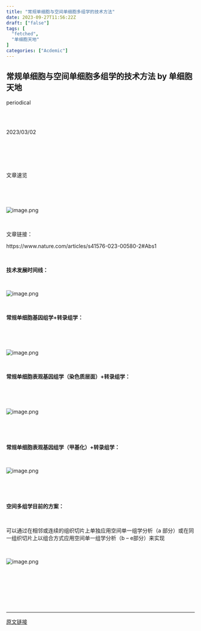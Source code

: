 ```yaml
---
title: "常规单细胞与空间单细胞多组学的技术方法"
date: 2023-09-27T11:56:22Z
draft: ["false"]
tags: [
  "fetched",
  "单细胞天地"
]
categories: ["Acdemic"]
---
```

常规单细胞与空间单细胞多组学的技术方法 by 单细胞天地
------
<div><section><section data-id="61104" data-tools="速排小蚂蚁编辑器" powered-by="xmyeditor.com" data-type="lspecial02" data-md5="4f5a4"><section powered-by="xmyeditor.com" data-md5="4f5a4"><section powered-by="xmyeditor.com" data-md5="4f5a4"><section powered-by="xmyeditor.com" data-md5="4f5a4"><section powered-by="xmyeditor.com" data-md5="4f5a4"><section powered-by="xmyeditor.com" data-md5="4f5a4"><p data-md5="4f5a4">periodical</p></section><section powered-by="xmyeditor.com" data-md5="4f5a4"><section powered-by="xmyeditor.com" data-md5="4f5a4"><br></section></section><section powered-by="xmyeditor.com" data-md5="4f5a4"><br></section><section powered-by="xmyeditor.com" data-md5="4f5a4"><p data-md5="4f5a4">2023/03/02</p></section></section><section powered-by="xmyeditor.com" data-md5="4f5a4"><section powered-by="xmyeditor.com" data-md5="4f5a4"><br></section><section powered-by="xmyeditor.com" data-md5="4f5a4"><br></section></section><section powered-by="xmyeditor.com" data-md5="4f5a4"><section powered-by="xmyeditor.com" data-md5="4f5a4"><br></section><section powered-by="xmyeditor.com" data-md5="4f5a4"><section powered-by="xmyeditor.com" data-md5="4f5a4"><section powered-by="xmyeditor.com" data-md5="4f5a4"><section powered-by="xmyeditor.com" data-md5="4f5a4"><section powered-by="xmyeditor.com" data-md5="4f5a4"><br></section><section powered-by="xmyeditor.com" data-md5="4f5a4"><p data-md5="4f5a4"><sapn data-md5="4f5a4"><span>文章速览</span></sapn></p></section><section powered-by="xmyeditor.com" data-md5="4f5a4"><br></section></section></section><section powered-by="xmyeditor.com" data-md5="4f5a4"><p data-md5="4f5a4"><br></p><p data-md5="4f5a4"><img data-ratio="0.39444444444444443" data-src="https://mmbiz.qpic.cn/mmbiz_png/siaia0BDGJdjSlPMjFiczhHKV8jC6r0BBSp4spm6ECJFUsZwCPpxjrk5l9Ifl1s2ocXITapSp3R4Gb4o3DjibFdk6w/640?wx_fmt=png" data-type="png" data-w="1080" title="image.png" src="https://mmbiz.qpic.cn/mmbiz_png/siaia0BDGJdjSlPMjFiczhHKV8jC6r0BBSp4spm6ECJFUsZwCPpxjrk5l9Ifl1s2ocXITapSp3R4Gb4o3DjibFdk6w/640?wx_fmt=png"></p><p data-md5="4f5a4"><br></p><p cid="n2" mdtype="paragraph"><span md-inline="plain">文章链接：</span></p><p cid="n2" mdtype="paragraph"><span md-inline="plain"></span><span md-inline="url" spellcheck="false">https://www.nature.com/articles/s41576-023-00580-2#Abs1</span></p><p cid="n3" mdtype="paragraph"><br></p><p cid="n3" mdtype="paragraph"><span><strong><span>技术发展时间线</span></strong></span><span><strong><span>：</span></strong></span></p><p cid="n3" mdtype="paragraph"><span><strong><span><br></span></strong></span></p><p data-md5="4f5a4"><img data-ratio="1.2145985401459853" data-src="https://mmbiz.qpic.cn/mmbiz_png/siaia0BDGJdjSlPMjFiczhHKV8jC6r0BBSpsU5COlF4yqsDcFRMSr4kLO3VYAjicDFMY7oBev7tgdvIZNTaOoHheeA/640?wx_fmt=png" data-type="png" data-w="685" title="image.png" src="https://mmbiz.qpic.cn/mmbiz_png/siaia0BDGJdjSlPMjFiczhHKV8jC6r0BBSpsU5COlF4yqsDcFRMSr4kLO3VYAjicDFMY7oBev7tgdvIZNTaOoHheeA/640?wx_fmt=png"><br></p><p data-md5="4f5a4"><br></p><p data-md5="4f5a4"><span><strong><span>常规单细胞基因组学+转录组学：</span></strong></span></p><p data-md5="4f5a4"><span><strong><span><br></span></strong></span></p><p data-md5="4f5a4"><span><br></span></p><p data-md5="4f5a4"><span><img data-ratio="1.0481751824817518" data-src="https://mmbiz.qpic.cn/mmbiz_png/siaia0BDGJdjSlPMjFiczhHKV8jC6r0BBSpoucjT5CzGf7nscvcu8m1ORlzgvHwYhvoic0KcibkCwfGAly4LVX88AQg/640?wx_fmt=png" data-type="png" data-w="685" title="image.png" src="https://mmbiz.qpic.cn/mmbiz_png/siaia0BDGJdjSlPMjFiczhHKV8jC6r0BBSpoucjT5CzGf7nscvcu8m1ORlzgvHwYhvoic0KcibkCwfGAly4LVX88AQg/640?wx_fmt=png"></span></p><p data-md5="4f5a4"><span><br></span></p><p data-md5="4f5a4"><span><strong><span>常规单细胞表观基因组学（染色质层面）+转录组学：</span></strong></span></p><p data-md5="4f5a4"><span><strong><span><br></span></strong></span></p><p data-md5="4f5a4"><span><br></span></p><p data-md5="4f5a4"><span><img data-ratio="1.2175182481751825" data-src="https://mmbiz.qpic.cn/mmbiz_png/siaia0BDGJdjSlPMjFiczhHKV8jC6r0BBSp4PkAucTna6YkUrROHLq60ico9hPCE5JuEz2xibh3nRTom2zbk3IJh5vQ/640?wx_fmt=png" data-type="png" data-w="685" title="image.png" src="https://mmbiz.qpic.cn/mmbiz_png/siaia0BDGJdjSlPMjFiczhHKV8jC6r0BBSp4PkAucTna6YkUrROHLq60ico9hPCE5JuEz2xibh3nRTom2zbk3IJh5vQ/640?wx_fmt=png"></span></p><p data-md5="4f5a4"><span><br></span></p><p data-md5="4f5a4"><span><br></span></p><p data-md5="4f5a4"><span><strong><span>常规单细胞表观基因组学（甲基化）+转录组学：</span></strong></span></p><p data-md5="4f5a4"><span><br></span></p><p data-md5="4f5a4"><span><img data-ratio="1.2131386861313869" data-src="https://mmbiz.qpic.cn/mmbiz_png/siaia0BDGJdjSlPMjFiczhHKV8jC6r0BBSpFuAicMfZVQwZTLwPVcBliaZcrjOboTfyuKGsKiasrTZaViaDCT4BkAELIA/640?wx_fmt=png" data-type="png" data-w="685" title="image.png" src="https://mmbiz.qpic.cn/mmbiz_png/siaia0BDGJdjSlPMjFiczhHKV8jC6r0BBSpFuAicMfZVQwZTLwPVcBliaZcrjOboTfyuKGsKiasrTZaViaDCT4BkAELIA/640?wx_fmt=png"><br></span></p><p data-md5="4f5a4"><br></p><p data-md5="4f5a4"><br></p><p data-md5="4f5a4"><span><strong><span>空间多组学目前的方案：</span></strong></span></p><p data-md5="4f5a4"><span><br></span></p><p data-md5="4f5a4"><span>可以通过在相邻或连续的组织切片上单独应用空间单一组学分析（a 部分）或在同一组织切片上以组合方式应用空间单一组学分析（b – e部分）来实现</span></p><p data-md5="4f5a4"><span><br></span></p><p data-md5="4f5a4"><span><img data-ratio="1.205839416058394" data-src="https://mmbiz.qpic.cn/mmbiz_png/siaia0BDGJdjSlPMjFiczhHKV8jC6r0BBSpexxFnXqerenGtTeromIpWlIWCibJE4TWqykTHqiatABnydnMzz02eUgA/640?wx_fmt=png" data-type="png" data-w="685" title="image.png" src="https://mmbiz.qpic.cn/mmbiz_png/siaia0BDGJdjSlPMjFiczhHKV8jC6r0BBSpexxFnXqerenGtTeromIpWlIWCibJE4TWqykTHqiatABnydnMzz02eUgA/640?wx_fmt=png"><br></span></p><p data-md5="4f5a4"><span><br></span></p></section></section></section><section powered-by="xmyeditor.com" data-md5="4f5a4"><section powered-by="xmyeditor.com" data-md5="4f5a4"><br></section></section></section><section powered-by="xmyeditor.com" data-md5="4f5a4"><br></section><section powered-by="xmyeditor.com" data-md5="4f5a4"><br></section><section powered-by="xmyeditor.com" data-md5="4f5a4"><br></section></section></section></section></section></section><p><mp-style-type data-value="3"></mp-style-type></p></div>  
<hr>
<a href="https://mp.weixin.qq.com/s/YnhiknYaMGqhXhyVyzbZ-w",target="_blank" rel="noopener noreferrer">原文链接</a>
